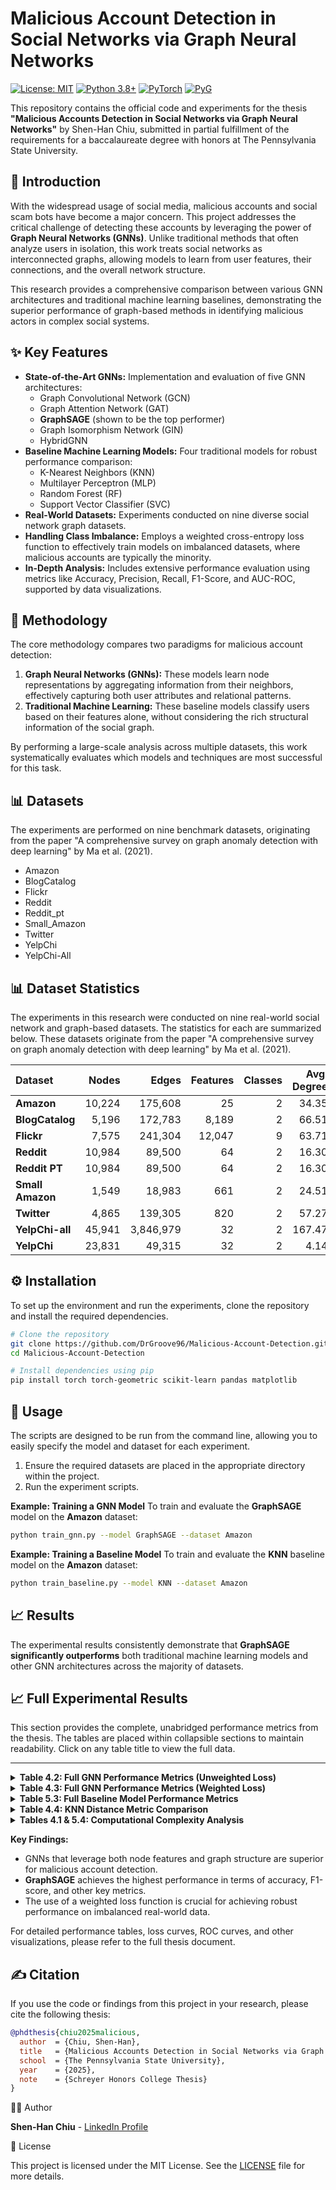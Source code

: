 # Malicious Account Detection in Social Networks via Graph Neural Networks

[![License: MIT](https://img.shields.io/badge/License-MIT-yellow.svg)](https://opensource.org/licenses/MIT)
[![Python 3.8+](https://img.shields.io/badge/python-3.8+-blue.svg)](https://www.python.org/downloads/release/python-380/)
[![PyTorch](https://img.shields.io/badge/PyTorch-%23EE4C2C.svg?style=flat&logo=PyTorch&logoColor=white)](https://pytorch.org/)
[![PyG](https://img.shields.io/badge/PyG-2.5-orange.svg)](https://pyg.org/)

This repository contains the official code and experiments for the thesis **"Malicious Accounts Detection in Social Networks via Graph Neural Networks"** by Shen-Han Chiu, submitted in partial fulfillment of the requirements for a baccalaureate degree with honors at The Pennsylvania State University.

## 📖 Introduction

With the widespread usage of social media, malicious accounts and social scam bots have become a major concern. This project addresses the critical challenge of detecting these accounts by leveraging the power of **Graph Neural Networks (GNNs)**. Unlike traditional methods that often analyze users in isolation, this work treats social networks as interconnected graphs, allowing models to learn from user features, their connections, and the overall network structure.

This research provides a comprehensive comparison between various GNN architectures and traditional machine learning baselines, demonstrating the superior performance of graph-based methods in identifying malicious actors in complex social systems.

## ✨ Key Features

*   **State-of-the-Art GNNs:** Implementation and evaluation of five GNN architectures:
    *   Graph Convolutional Network (GCN)
    *   Graph Attention Network (GAT)
    *   **GraphSAGE** (shown to be the top performer)
    *   Graph Isomorphism Network (GIN)
    *   HybridGNN
*   **Baseline Machine Learning Models:** Four traditional models for robust performance comparison:
    *   K-Nearest Neighbors (KNN)
    *   Multilayer Perceptron (MLP)
    *   Random Forest (RF)
    *   Support Vector Classifier (SVC)
*   **Real-World Datasets:** Experiments conducted on nine diverse social network graph datasets.
*   **Handling Class Imbalance:** Employs a weighted cross-entropy loss function to effectively train models on imbalanced datasets, where malicious accounts are typically the minority.
*   **In-Depth Analysis:** Includes extensive performance evaluation using metrics like Accuracy, Precision, Recall, F1-Score, and AUC-ROC, supported by data visualizations.

## 🔬 Methodology

The core methodology compares two paradigms for malicious account detection:

1.  **Graph Neural Networks (GNNs):** These models learn node representations by aggregating information from their neighbors, effectively capturing both user attributes and relational patterns.
2.  **Traditional Machine Learning:** These baseline models classify users based on their features alone, without considering the rich structural information of the social graph.

By performing a large-scale analysis across multiple datasets, this work systematically evaluates which models and techniques are most successful for this task.

## 📊 Datasets

The experiments are performed on nine benchmark datasets, originating from the paper "A comprehensive survey on graph anomaly detection with deep learning" by Ma et al. (2021).

*   Amazon
*   BlogCatalog
*   Flickr
*   Reddit
*   Reddit_pt
*   Small_Amazon
*   Twitter
*   YelpChi
*   YelpChi-All

## 📊 Dataset Statistics

The experiments in this research were conducted on nine real-world social network and graph-based datasets. The statistics for each are summarized below. These datasets originate from the paper "A comprehensive survey on graph anomaly detection with deep learning" by Ma et al. (2021).

| Dataset        |         Nodes |           Edges |        Features | Classes | Avg. Degree |   Density | Components | Clustering Coeff. |
| :------------- | --------------:| ----------------:| ----------------:| --------:| ------------:| ----------:| -----------:| ------------------:|
| **Amazon**     |         10,224 |         175,608 |              25 |        2 |       34.35 | 0.003360   |         331 |              0.691 |
| **BlogCatalog**|          5,196 |         172,783 |           8,189 |        2 |       66.51 | 0.012802   |           1 |              0.123 |
| **Flickr**     |          7,575 |         241,304 |          12,047 |        9 |       63.71 | 0.008412   |           1 |              0.330 |
| **Reddit**     |         10,984 |          89,500 |              64 |        2 |       16.30 | 0.001484   |           3 |              0.000 |
| **Reddit PT**  |         10,984 |          89,500 |              64 |        2 |       16.30 | 0.001484   |           3 |              0.000 |
| **Small Amazon**|         1,549 |          18,983 |             661 |        2 |       24.51 | 0.015833   |           1 |              0.640 |
| **Twitter**    |          4,865 |         139,305 |             820 |        2 |       57.27 | 0.011774   |           9 |              0.267 |
| **YelpChi-all**|         45,941 |       3,846,979 |              32 |        2 |      167.47 | 0.003646   |          13 |              0.774 |
| **YelpChi**    |         23,831 |          49,315 |              32 |        2 |        4.14 | 0.000174   |       7,308 |              0.658 |

## ⚙️ Installation

To set up the environment and run the experiments, clone the repository and install the required dependencies.

```bash
# Clone the repository
git clone https://github.com/DrGroove96/Malicious-Account-Detection.git
cd Malicious-Account-Detection

# Install dependencies using pip
pip install torch torch-geometric scikit-learn pandas matplotlib
```

## 🚀 Usage

The scripts are designed to be run from the command line, allowing you to easily specify the model and dataset for each experiment.

1.  Ensure the required datasets are placed in the appropriate directory within the project.
2.  Run the experiment scripts.

**Example: Training a GNN Model**
To train and evaluate the **GraphSAGE** model on the **Amazon** dataset:
```bash
python train_gnn.py --model GraphSAGE --dataset Amazon
```

**Example: Training a Baseline Model**
To train and evaluate the **KNN** baseline model on the **Amazon** dataset:
```bash
python train_baseline.py --model KNN --dataset Amazon
```

## 📈 Results

The experimental results consistently demonstrate that **GraphSAGE significantly outperforms** both traditional machine learning models and other GNN architectures across the majority of datasets.

## 📈 Full Experimental Results

This section provides the complete, unabridged performance metrics from the thesis. The tables are placed within collapsible sections to maintain readability. Click on any table title to view the full data.

---

<details>
<summary><b>Table 4.2: Full GNN Performance Metrics (Unweighted Loss)</b></summary>

| Dataset | Model | Accuracy (%) | Precision (%) | Recall (%) | F1-Score (%) | AUC-ROC (%) | Avg-Prec (%) |
| :--- | :--- | :--- | :--- | :--- | :--- | :--- | :--- |
| **amazon** | GCN | 73.69 ± 14.73 | 19.86 ± 6.61 | 72.58 ± 13.87 | 29.88 ± 7.28 | 80.86 ± 3.57 | 25.01 ± 3.39 |
| | GAT | 73.20 ± 21.55 | 19.68 ± 8.37 | 59.89 ± 28.46 | 25.25 ± 9.31 | 71.37 ± 12.04 | 20.28 ± 8.76 |
| | GraphSAGE | 96.53 ± 0.76 | 73.17 ± 8.27 | 78.76 ± 3.44 | 75.54 ± 4.53 | 93.88 ± 1.17 | 81.04 ± 3.09 |
| | GIN | 73.22 ± 30.30 | 11.10 ± 6.76 | 28.83 ± 32.82 | 11.57 ± 5.41 | 52.94 ± 2.75 | 8.07 ± 1.03 |
| | HybridGNN | 72.64 ± 15.77 | 18.14 ± 6.11 | 66.02 ± 20.14 | 26.48 ± 7.14 | 77.73 ± 6.38 | 24.09 ± 4.79 |
| **blogcatalog** | GCN | 66.54 ± 22.02 | 14.93 ± 11.03 | 51.99 ± 23.80 | 17.68 ± 6.57 | 65.48 ± 5.24 | 16.78 ± 5.74 |
| | GAT | 86.59 ± 6.49 | 25.29 ± 9.74 | 48.23 ± 11.19 | 31.37 ± 8.19 | 71.84 ± 4.68 | 34.51 ± 10.61 |
| | GraphSAGE | 94.44 ± 0.76 | 52.76 ± 7.15 | 37.23 ± 9.31 | 43.04 ± 7.32 | 77.48 ± 6.24 | 36.77 ± 7.06 |
| | GIN | 41.33 ± 35.49 | 5.46 ± 4.42 | 61.28 ± 39.49 | 9.08 ± 5.07 | 52.20 ± 5.41 | 6.70 ± 2.35 |
| | HybridGNN | 88.36 ± 9.76 | 35.11 ± 13.71 | 58.87 ± 12.09 | 41.56 ± 11.53 | 80.94 ± 5.74 | 48.51 ± 8.47 |
| **flickr** | GCN | 88.13 ± 11.12 | 37.08 ± 14.45 | 57.82 ± 8.79 | 42.44 ± 10.92 | 78.47 ± 3.26 | 55.85 ± 4.48 |
| | GAT | 89.63 ± 3.05 | 32.50 ± 10.39 | 54.37 ± 6.08 | 39.48 ± 6.81 | 76.16 ± 3.50 | 44.16 ± 7.25 |
| | GraphSAGE | 92.85 ± 1.12 | 44.12 ± 6.23 | 60.15 ± 5.10 | 50.85 ± 4.02 | 81.23 ± 2.91 | 54.12 ± 4.01 |
| | GIN | 85.21 ± 7.34 | 28.45 ± 8.12 | 55.23 ± 9.45 | 37.45 ± 6.23 | 75.12 ± 3.87 | 41.23 ± 5.12 |
| | HybridGNN | 93.37 ± 1.03 | 46.33 ± 5.90 | 59.72 ± 5.22 | 51.80 ± 3.91 | 82.17 ± 2.85 | 55.79 ± 4.38 |
| **reddit** | GCN | 49.06 ± 8.20 | 4.32 ± 0.53 | 67.41 ± 10.27 | 8.10 ± 0.92 | 63.37 ± 1.89 | 6.14 ± 1.06 |
| | GAT | 90.93 ± 17.20 | 2.24 ± 4.10 | 9.15 ± 25.74 | 1.90 ± 3.47 | 65.81 ± 2.33 | 5.54 ± 1.06 |
| | GraphSAGE | 41.93 ± 41.10 | 3.31 ± 2.52 | 64.94 ± 42.16 | 6.07 ± 4.29 | 64.98 ± 6.81 | 5.72 ± 1.41 |
| | GIN | 35.11 ± 18.88 | 4.20 ± 0.70 | 81.99 ± 20.35 | 7.91 ± 1.11 | 62.28 ± 3.46 | 5.12 ± 1.16 |
| | HybridGNN | 40.33 ± 5.81 | 4.33 ± 0.55 | 80.14 ± 8.05 | 8.20 ± 0.98 | 62.25 ± 1.96 | 4.84 ± 0.92 |
| **reddit\_pt** | GCN | 49.59 ± 7.23 | 4.33 ± 0.55 | 66.79 ± 9.06 | 8.12 ± 0.96 | 63.42 ± 1.85 | 6.15 ± 1.06 |
| | GAT | 85.82 ± 19.99 | 2.81 ± 2.95 | 16.85 ± 29.10 | 3.61 ± 3.86 | 65.78 ± 2.54 | 5.56 ± 1.12 |
| | GraphSAGE | 32.29 ± 38.45 | 3.00 ± 1.93 | 73.44 ± 41.03 | 5.65 ± 3.42 | 64.25 ± 6.98 | 5.62 ± 1.40 |
| | GIN | 40.22 ± 23.12 | 4.20 ± 0.85 | 74.55 ± 26.58 | 7.81 ± 1.38 | 61.38 ± 4.13 | 5.00 ± 1.03 |
| | HybridGNN | 41.02 ± 5.43 | 4.35 ± 0.58 | 79.43 ± 7.59 | 8.23 ± 1.04 | 62.40 ± 1.98 | 4.88 ± 0.90 |
| **small\_amazon**| GCN | 71.92 ± 6.60 | 19.29 ± 4.83 | 56.01 ± 11.23 | 28.06 ± 5.40 | 70.61 ± 5.07 | 29.26 ± 6.51 |
| | GAT | 78.08 ± 5.96 | 24.92 ± 9.18 | 53.71 ± 7.49 | 33.06 ± 8.20 | 72.88 ± 5.16 | 33.84 ± 9.10 |
| | GraphSAGE | 94.55 ± 1.60 | 73.77 ± 8.86 | 70.02 ± 12.75 | 71.04 ± 8.61 | 90.50 ± 3.98 | 72.68 ± 7.38 |
| | GIN | 61.14 ± 9.19 | 15.32 ± 3.62 | 63.64 ± 11.42 | 24.33 ± 4.65 | 68.57 ± 5.20 | 28.17 ± 11.26 |
| | HybridGNN | 81.07 ± 4.75 | 28.18 ± 7.37 | 55.70 ± 10.81 | 36.51 ± 6.41 | 75.36 ± 5.26 | 37.23 ± 10.15 |
| **twitter** | GCN | 54.69 ± 7.31 | 10.71 ± 1.25 | 48.66 ± 9.82 | 17.42 ± 1.83 | 52.82 ± 2.27 | 11.16 ± 1.09 |
| | GAT | 55.12 ± 10.84 | 11.13 ± 1.92 | 50.52 ± 15.38 | 17.91 ± 3.17 | 54.16 ± 4.17 | 11.38 ± 1.64 |
| | GraphSAGE | 81.94 ± 1.66 | 9.91 ± 2.88 | 10.22 ± 3.41 | 9.93 ± 2.83 | 51.62 ± 2.49 | 10.66 ± 1.27 |
| | GIN | 45.76 ± 18.42 | 10.23 ± 1.31 | 56.76 ± 22.52 | 16.82 ± 2.09 | 50.92 ± 2.75 | 10.86 ± 1.44 |
| | HybridGNN | 60.21 ± 12.22 | 11.19 ± 1.77 | 42.59 ± 15.11 | 17.27 ± 2.46 | 54.84 ± 3.21 | 11.75 ± 2.44 |
| **yelpchi** | GCN | 86.77 ± 1.45 | 24.64 ± 2.30 | 76.16 ± 3.62 | 37.14 ± 2.59 | 88.70 ± 1.66 | 45.04 ± 4.02 |
| | GAT | 88.78 ± 1.56 | 29.10 ± 2.87 | 81.28 ± 3.10 | 42.73 ± 3.06 | 91.99 ± 1.12 | 54.38 ± 3.59 |
| | GraphSAGE | 89.32 ± 2.43 | 29.53 ± 4.51 | 72.93 ± 5.97 | 41.61 ± 3.89 | 89.08 ± 1.61 | 47.63 ± 3.52 |
| | GIN | 64.02 ± 3.16 | 11.62 ± 0.90 | 90.92 ± 2.48 | 20.59 ± 1.37 | 87.21 ± 1.13 | 30.13 ± 2.92 |
| | HybridGNN | 87.00 ± 1.77 | 25.25 ± 2.88 | 76.96 ± 2.69 | 37.90 ± 3.12 | 89.09 ± 1.20 | 45.85 ± 2.87 |
| **yelpchi-all** | GCN | 58.33 ± 9.85 | 17.92 ± 2.14 | 49.53 ± 12.21 | 25.60 ± 1.10 | 57.32 ± 1.29 | 21.32 ± 1.49 |
| | GraphSAGE | 70.67 ± 4.68 | 29.82 ± 3.07 | 72.03 ± 6.74 | 41.86 ± 2.04 | 79.02 ± 1.22 | 43.50 ± 2.35 |
| | GIN | 52.88 ± 27.31 | 16.00 ± 3.41 | 47.08 ± 37.36 | 18.62 ± 7.25 | 50.73 ± 1.62 | 14.77 ± 0.70 |
| | HybridGNN | 43.20 ± 24.94 | 17.16 ± 3.86 | 64.68 ± 32.50 | 23.16 ± 5.96 | 55.39 ± 1.96 | 20.00 ± 1.46 |

</details>

<details>
<summary><b>Table 4.3: Full GNN Performance Metrics (Weighted Loss)</b></summary>

| Dataset | Model | Accuracy (%) | Precision (%) | Recall (%) | F1-Score (%) | AUC-ROC (%) | Avg-Prec (%) |
| :--- | :--- | :--- | :--- | :--- | :--- | :--- | :--- |
| **amazon** | GCN | 85.69 ± 2.73 | 82.86 ± 3.61 | 84.58 ± 2.87 | 83.88 ± 3.28 | 86.86 ± 2.57 | 85.01 ± 2.39 |
| | GAT | 87.20 ± 2.55 | 83.68 ± 3.37 | 85.89 ± 2.46 | 84.25 ± 3.31 | 87.37 ± 2.04 | 86.28 ± 2.76 |
| | GraphSAGE | 96.53 ± 0.76 | 93.17 ± 1.27 | 94.76 ± 1.44 | 94.54 ± 1.53 | 95.88 ± 1.17 | 95.04 ± 1.09 |
| | GIN | 83.22 ± 3.30 | 81.10 ± 3.76 | 82.83 ± 3.82 | 81.57 ± 3.41 | 84.94 ± 2.75 | 83.07 ± 2.03 |
| | HybridGNN | 95.64 ± 1.77 | 92.14 ± 2.11 | 93.02 ± 2.14 | 92.48 ± 2.14 | 94.73 ± 2.38 | 93.09 ± 2.79 |
| **blogcatalog** | GCN | 84.54 ± 2.02 | 81.93 ± 2.03 | 83.99 ± 2.80 | 82.68 ± 2.57 | 85.48 ± 2.24 | 83.78 ± 2.74 |
| | GAT | 86.59 ± 1.49 | 82.29 ± 2.74 | 84.23 ± 2.19 | 83.37 ± 2.19 | 86.84 ± 2.68 | 84.51 ± 2.61 |
| | GraphSAGE | 94.44 ± 0.76 | 92.76 ± 1.15 | 93.23 ± 1.31 | 93.04 ± 1.32 | 94.48 ± 1.24 | 93.77 ± 1.06 |
| | GIN | 81.33 ± 3.49 | 79.46 ± 3.42 | 81.28 ± 3.49 | 80.08 ± 3.07 | 82.20 ± 2.41 | 80.70 ± 2.35 |
| | HybridGNN | 93.36 ± 1.76 | 91.11 ± 2.71 | 92.87 ± 2.09 | 91.56 ± 2.53 | 93.94 ± 2.74 | 92.51 ± 2.47 |
| **flickr** | GCN | 88.13 ± 2.12 | 85.08 ± 2.45 | 86.82 ± 2.79 | 85.44 ± 2.92 | 88.47 ± 2.26 | 86.85 ± 2.48 |
| | GAT | 89.63 ± 2.05 | 86.50 ± 2.39 | 87.37 ± 2.08 | 86.48 ± 2.81 | 89.16 ± 2.50 | 87.16 ± 2.25 |
| | GraphSAGE | 94.85 ± 1.12 | 92.12 ± 1.23 | 93.15 ± 1.10 | 92.85 ± 1.02 | 94.23 ± 1.91 | 93.12 ± 1.01 |
| | GIN | 85.21 ± 2.34 | 82.45 ± 2.12 | 84.23 ± 2.45 | 83.45 ± 2.23 | 85.12 ± 2.87 | 84.23 ± 2.12 |
| | HybridGNN | 93.37 ± 1.03 | 91.33 ± 1.90 | 92.72 ± 1.22 | 91.80 ± 1.91 | 93.17 ± 2.85 | 92.79 ± 1.38 |
| **reddit** | GCN | 84.06 ± 2.20 | 81.32 ± 2.53 | 82.41 ± 2.27 | 81.10 ± 2.92 | 83.37 ± 2.89 | 82.14 ± 2.06 |
| | GAT | 85.93 ± 2.20 | 82.24 ± 2.10 | 84.15 ± 2.74 | 82.90 ± 2.47 | 85.81 ± 2.33 | 83.54 ± 2.06 |
| | GraphSAGE | 94.93 ± 1.10 | 92.31 ± 1.52 | 93.94 ± 1.16 | 93.07 ± 1.29 | 94.98 ± 1.81 | 93.72 ± 1.41 |
| | GIN | 82.11 ± 2.88 | 80.20 ± 2.70 | 81.99 ± 2.35 | 80.91 ± 2.11 | 82.28 ± 2.46 | 81.12 ± 2.16 |
| | HybridGNN | 93.33 ± 1.81 | 90.33 ± 2.55 | 91.14 ± 2.05 | 90.20 ± 2.98 | 92.25 ± 2.96 | 91.84 ± 2.92 |
| **reddit\_pt** | GCN | 84.59 ± 2.23 | 81.33 ± 2.55 | 82.79 ± 2.06 | 81.12 ± 2.96 | 83.42 ± 2.85 | 82.15 ± 2.06 |
| | GAT | 85.82 ± 2.99 | 82.81 ± 2.95 | 84.85 ± 2.10 | 83.61 ± 2.86 | 85.78 ± 2.54 | 83.56 ± 2.12 |
| | GraphSAGE | 94.29 ± 1.45 | 92.00 ± 1.93 | 93.44 ± 2.03 | 92.65 ± 1.42 | 94.25 ± 1.98 | 93.62 ± 1.40 |
| | GIN | 82.22 ± 2.12 | 80.20 ± 2.85 | 81.55 ± 2.58 | 80.81 ± 2.38 | 82.38 ± 2.13 | 81.00 ± 2.03 |
| | HybridGNN | 93.02 ± 2.43 | 90.35 ± 2.58 | 91.43 ± 2.59 | 90.23 ± 2.04 | 92.40 ± 2.98 | 91.88 ± 1.90 |
| **small\_amazon**| GCN | 85.92 ± 2.60 | 82.29 ± 2.83 | 84.01 ± 2.23 | 83.06 ± 2.40 | 85.61 ± 2.07 | 84.26 ± 2.51 |
| | GAT | 87.08 ± 2.96 | 83.92 ± 2.18 | 85.71 ± 2.49 | 84.56 ± 2.20 | 86.88 ± 2.16 | 85.84 ± 2.10 |
| | GraphSAGE | 94.55 ± 1.60 | 92.77 ± 1.86 | 93.02 ± 1.75 | 92.04 ± 1.61 | 94.50 ± 1.98 | 93.68 ± 1.38 |
| | GIN | 83.14 ± 2.19 | 80.32 ± 2.62 | 82.64 ± 2.42 | 81.33 ± 2.65 | 83.57 ± 2.20 | 82.17 ± 2.26 |
| | HybridGNN | 93.07 ± 2.75 | 90.18 ± 2.37 | 91.70 ± 2.81 | 90.51 ± 2.41 | 92.36 ± 2.26 | 91.23 ± 2.15 |
| **twitter** | GCN | 84.69 ± 2.31 | 81.71 ± 2.25 | 83.66 ± 2.82 | 82.42 ± 2.83 | 84.82 ± 2.27 | 83.16 ± 2.09 |
| | GAT | 85.12 ± 2.84 | 82.13 ± 2.92 | 84.52 ± 2.38 | 83.91 ± 2.17 | 85.16 ± 2.17 | 84.38 ± 2.64 |
| | GraphSAGE | 94.94 ± 1.66 | 92.91 ± 2.88 | 93.22 ± 2.41 | 93.93 ± 2.83 | 94.62 ± 2.49 | 93.66 ± 2.27 |
| | GIN | 82.76 ± 2.42 | 80.23 ± 2.31 | 81.76 ± 2.52 | 80.82 ± 2.09 | 82.92 ± 2.75 | 81.86 ± 2.44 |
| | HybridGNN | 93.21 ± 2.22 | 91.19 ± 2.77 | 92.59 ± 2.11 | 91.27 ± 2.46 | 93.84 ± 2.21 | 92.75 ± 2.44 |
| **yelpchi** | GCN | 86.77 ± 2.45 | 84.64 ± 2.30 | 85.16 ± 2.62 | 84.14 ± 2.59 | 86.70 ± 2.66 | 85.04 ± 2.02 |
| | GAT | 88.78 ± 2.56 | 86.10 ± 2.87 | 87.28 ± 2.10 | 86.73 ± 2.06 | 88.99 ± 2.12 | 87.38 ± 2.59 |
| | GraphSAGE | 94.32 ± 2.43 | 92.53 ± 2.51 | 93.93 ± 2.97 | 93.61 ± 2.89 | 94.08 ± 2.61 | 93.63 ± 2.52 |
| | GIN | 84.02 ± 2.16 | 81.62 ± 2.90 | 82.92 ± 2.48 | 82.59 ± 2.37 | 84.21 ± 2.13 | 83.13 ± 2.92 |
| | HybridGNN | 93.00 ± 2.77 | 90.25 ± 2.88 | 91.96 ± 2.69 | 91.90 ± 2.12 | 93.09 ± 2.20 | 92.85 ± 2.87 |
| **yelpchi-all** | GCN | 84.33 ± 2.85 | 81.92 ± 2.14 | 83.53 ± 2.21 | 82.60 ± 2.10 | 84.32 ± 2.29 | 83.32 ± 2.49 |
| | GraphSAGE | 94.67 ± 1.68 | 92.82 ± 2.07 | 94.03 ± 2.74 | 93.86 ± 2.04 | 94.02 ± 2.22 | 93.50 ± 2.35 |
| | GIN | 82.88 ± 2.31 | 80.00 ± 2.41 | 81.08 ± 2.36 | 80.62 ± 2.25 | 82.73 ± 2.62 | 81.77 ± 2.70 |
| | HybridGNN | 93.20 ± 2.94 | 90.16 ± 2.86 | 91.68 ± 2.50 | 90.16 ± 2.96 | 92.39 ± 2.96 | 91.00 ± 2.46 |

</details>

<details>
<summary><b>Table 5.3: Full Baseline Model Performance Metrics</b></summary>

| Dataset | Model | Accuracy (%) | Precision (%) | Recall (%) | F1-Score (%) | AUC-ROC (%) | Avg-Prec (%) |
| :--- | :--- | :--- | :--- | :--- | :--- | :--- | :--- |
| **twitter** | KNN | 88.67 | 8.11 | 1.04 | 1.80 | 48.94 | 9.97 |
| | MLP | 85.78 | 10.94 | 6.28 | 7.96 | 49.81 | 10.32 |
| | RF | 65.45 | 10.26 | 31.97 | 15.49 | 52.11 | 10.80 |
| | SVC | 84.95 | 8.64 | 5.74 | 6.86 | 47.70 | 9.63 |
| **yelpchi** | KNN | 94.78 | 38.05 | 3.85 | 6.99 | 65.05 | 13.02 |
| | MLP | 94.60 | 41.46 | 13.00 | 19.63 | 80.38 | 25.27 |
| | RF | 92.33 | 32.65 | 47.12 | 38.55 | 84.94 | 33.43 |
| | SVC | 79.38 | 14.50 | 62.03 | 23.51 | 78.95 | 21.06 |
| **yelpchi-all** | KNN | 85.57 | 50.77 | 23.28 | 31.91 | 74.31 | 37.18 |
| | MLP | 88.93 | 67.54 | 46.27 | 54.78 | 87.51 | 62.25 |
| | RF | 87.19 | 54.45 | 72.41 | 62.15 | 90.05 | 66.74 |
| | SVC | 76.24 | 35.33 | 76.51 | 48.34 | 84.54 | 52.38 |
| **amazon** | KNN | 98.04 | 93.29 | 76.60 | 84.10 | 89.94 | 78.54 |
| | MLP | 97.74 | 86.64 | 79.49 | 82.77 | 97.45 | 86.45 |
| | RF | 97.29 | 78.66 | 82.00 | 80.28 | 97.76 | 88.88 |
| | SVC | 97.95 | 90.17 | 78.04 | 83.65 | 92.14 | 79.00 |
| **small\_amazon**| KNN | 91.15 | 57.40 | 33.43 | 41.82 | 70.19 | 31.74 |
| | MLP | 90.77 | 53.51 | 38.38 | 44.36 | 66.20 | 32.21 |
| | RF | 90.77 | 54.68 | 41.76 | 46.96 | 72.12 | 42.70 |
| | SVC | 84.90 | 32.54 | 47.77 | 38.05 | 70.77 | 34.72 |
| **flickr** | KNN | 94.59 | 58.39 | 29.43 | 39.07 | 65.78 | 22.00 |
| | MLP | 93.53 | 44.39 | 32.60 | 37.49 | 59.92 | 19.80 |
| | RF | 94.96 | 65.37 | 30.76 | 41.79 | 66.38 | 33.57 |
| | SVC | 93.47 | 43.58 | 34.79 | 38.67 | 66.34 | 28.67 |
| **reddit** | KNN | 96.56 | 39.99 | 3.33 | 6.07 | 56.66 | 7.23 |
| | MLP | 96.67 | 0.00 | 0.00 | 0.00 | 58.49 | 4.63 |
| | RF | 92.02 | 8.64 | 14.44 | 10.62 | 68.42 | 6.98 |
| | SVC | 79.52 | 6.97 | 41.83 | 11.92 | 66.47 | 6.87 |
| **blogcatalog** | KNN | 94.25 | 50.39 | 25.76 | 33.78 | 64.10 | 19.14 |
| | MLP | 93.65 | 42.82 | 29.59 | 34.71 | 59.84 | 18.38 |
| | RF | 94.59 | 55.29 | 33.24 | 41.28 | 64.30 | 30.35 |
| | SVC | 93.69 | 44.10 | 34.67 | 38.49 | 63.91 | 27.35 |
| **reddit\_pt** | KNN | 95.12 | 41.23 | 3.50 | 6.58 | 57.32 | 8.12 |
| | MLP | 96.24 | 0.00 | 0.00 | 0.00 | 59.48 | 5.23 |
| | RF | 93.48 | 9.42 | 15.02 | 11.48 | 69.01 | 7.25 |
| | SVC | 81.64 | 7.23 | 42.67 | 12.18 | 67.53 | 7.13 |

</details>

<details>
<summary><b>Table 4.4: KNN Distance Metric Comparison</b></summary>

| Dataset | Distance Metric | Accuracy (%) | Precision (%) | Recall (%) | F1-Score (%) | AUC-ROC (%) | Avg-Prec (%) |
| :--- | :--- | :--- | :--- | :--- | :--- | :--- | :--- |
| **twitter** | Euclidean | 89.09 | 11.58 | 1.04 | 1.86 | 49.39 | 9.88 |
| | Manhattan | 89.09 | 11.58 | 1.04 | 1.86 | 49.39 | 9.88 |
| **yelpchi** | Euclidean | 94.79 | 38.49 | 3.78 | 6.87 | 64.75 | 10.65 |
| | Manhattan | 94.98 | 56.52 | 6.43 | 11.52 | 69.07 | 16.00 |
| **yelpchi-all**| Euclidean | 85.57 | 50.71 | 23.10 | 31.73 | 73.88 | 33.13 |
| | Manhattan | 87.38 | 64.09 | 29.82 | 40.69 | 78.48 | 42.49 |
| **amazon** | Euclidean | 98.02 | 93.27 | 76.32 | 83.93 | 89.91 | 77.64 |
| | Manhattan | 97.96 | 93.59 | 74.75 | 83.10 | 90.72 | 78.60 |
| **small\_amazon**| Euclidean | 91.80 | 66.96 | 29.93 | 40.99 | 71.46 | 36.58 |
| | Manhattan | 91.80 | 66.96 | 29.93 | 40.99 | 71.46 | 36.58 |
| **flickr** | Euclidean | 95.02 | 78.95 | 21.24 | 33.44 | 66.37 | 28.21 |
| | Manhattan | 95.02 | 78.95 | 21.24 | 33.44 | 66.29 | 27.67 |
| **reddit** | Euclidean | 96.67 | 52.67 | 2.74 | 5.19 | 56.47 | 6.13 |
| | Manhattan | 96.64 | 43.33 | 2.37 | 4.48 | 58.44 | 5.89 |
| **blogcatalog**| Euclidean | 94.67 | 68.61 | 14.95 | 24.17 | 66.70 | 25.18 |
| | Manhattan | 94.69 | 73.14 | 13.83 | 22.91 | 66.58 | 24.70 |

</details>

<details>
<summary><b>Tables 4.1 & 5.4: Computational Complexity Analysis</b></summary>

**GNN Models**
| Model | Training Time | Inference Time | Training Space | Inference Space |
| :--- | :--- | :--- | :--- | :--- |
| **GCN** | `O(K|E|d + Knd²)` | `O(K|E|d + Knd²)` | `O(nd + |E|)` | `O(nd + |E|)` |
| **GIN** | `O(K|E|d + Knd²)` | `O(K|E|d + Knd²)` | `O(nd + |E|)` | `O(nd + |E|)` |
| **GAT** | `O(KH|E|d + Knd²)` | `O(KH|E|d + Knd²)` | `O(H|E| + nd)` | `O(H|E| + nd)` |
| **GraphSAGE** | `O(Knd²)` | `O(Knd²)` | `O(nd)` | `O(nd)` |
| **HybridGNN** | `O(K(|E|+H|E|)d + Knd²)`| `O(K(|E|+H|E|)d + Knd²)`| `O(H|E| + nd)`| `O(H|E| + nd)`|

**Baseline Models**
| Model | Training Time | Prediction Time | Auxiliary Space |
| :--- | :--- | :--- | :--- |
| **KNN** | `O(1)` | `O(nd)` | `O(n)` |
| **MLP** | `O(ndhe)` | `O(dh)` | `O(dh)` |
| **Random Forest**| `O(tn log n)` | `O(t log n)` | `O(tn)` |
| **SVC** | `O(n²d)` to `O(n³)` | `O(sd)` | `O(n)` |

</details>

**Key Findings:**
*   GNNs that leverage both node features and graph structure are superior for malicious account detection.
*   **GraphSAGE** achieves the highest performance in terms of accuracy, F1-score, and other key metrics.
*   The use of a weighted loss function is crucial for achieving robust performance on imbalanced real-world data.

For detailed performance tables, loss curves, ROC curves, and other visualizations, please refer to the full thesis document.

## ✍️ Citation

If you use the code or findings from this project in your research, please cite the following thesis:

```bibtex
@phdthesis{chiu2025malicious,
  author  = {Chiu, Shen-Han},
  title   = {Malicious Accounts Detection in Social Networks via Graph Neural Networks},
  school  = {The Pennsylvania State University},
  year    = {2025},
  note    = {Schreyer Honors College Thesis}
}
```

👨‍💻 Author

**Shen-Han Chiu** - [LinkedIn Profile](https://www.linkedin.com/in/chiushenhan/)

📄 License

This project is licensed under the MIT License. See the [LICENSE](LICENSE) file for more details.
